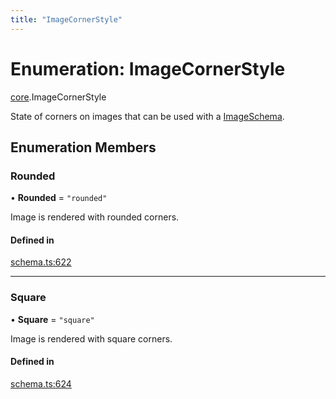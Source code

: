 ```yaml
---
title: "ImageCornerStyle"
---
```

# Enumeration: ImageCornerStyle

[core](../modules/core.md).ImageCornerStyle

State of corners on images that can be used with a [ImageSchema](../interfaces/core.ImageSchema.md).

## Enumeration Members

### Rounded

• **Rounded** = ``"rounded"``

Image is rendered with rounded corners.

#### Defined in

[schema.ts:622](https://github.com/coda/packs-sdk/blob/main/schema.ts#L622)

___

### Square

• **Square** = ``"square"``

Image is rendered with square corners.

#### Defined in

[schema.ts:624](https://github.com/coda/packs-sdk/blob/main/schema.ts#L624)
